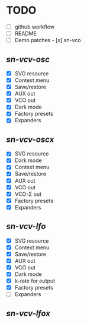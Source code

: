 # TODO

- [ ] github workflow
- [ ] README
- [ ] Demo patches
      - [x] sn-vco

## _sn-vcv-osc_
- [x] SVG resource
- [x] Context menu
- [x] Save/restore
- [x] AUX out
- [x] VCO out
- [x] Dark mode
- [x] Factory presets
- [x] Expanders

## _sn-vcv-oscx_
- [x] SVG resource
- [x] Dark mode
- [x] Context menu
- [x] Save/restore
- [x] AUX out
- [x] VCO out
- [x] VCO-Σ out
- [x] Factory presets
- [x] Expanders

## _sn-vcv-lfo_
- [x] SVG resource
- [x] Context menu
- [x] Save/restore
- [x] AUX out
- [x] VCO out
- [x] Dark mode
- [x] k-rate for output
- [x] Factory presets
- [ ] Expanders

## _sn-vcv-lfox_

